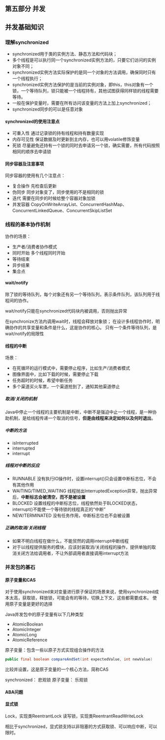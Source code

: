 ## 第五部分 并发

## 并发基础知识
### 理解synchronized
* synchronized用于类的实例方法、静态方法和代码块；
* 多个线程是可以执行同一个synchronized实例方法的，只要它们访问的实例对象不同；
* synchronized实例方法实际保护的是同一个对象的方法调用，确保同时只有一个线程执行；
* synchronized实例方法保护的是当前的实例对象，即this，this对象有一个锁，一个等待队列，锁只能被一个线程持有，其他试图获得同样锁的线程需要等待。
* 一般在保护变量时，需要在所有访问该变量的方法上加上synchronized；
* synchronized同步的可以是任意对象

#### synchronized的使用注意点
* 可重入性 通过记录锁的持有线程和持有数量实现
* 内存可见性 保证数据及时更新到主内存，也可以用volatile修饰变量
* 死锁 尽量避免还持有一个锁的同时去申请另一个锁，确实需要，所有代码按照相同的顺序去申请锁

#### 同步容器及注意事项
同步容器的使用有几个注意点：
* 复合操作 先检查后更新
* 伪同步 同步对象变了，同步使用的不是相同的锁
* 迭代 需要在同步的时候给整个容器对象加锁
* 并发容器 CopyOnWriteArrayList、ConcurrentHashMap、ConcurrentLinkedQueue、ConcurrentSkipListSet

### 线程的基本协作机制
协作的场景：
* 生产者/消费者协作模式
* 同时开始 多个线程同时开始
* 等待结束
* 异步结果
* 集合点

#### wait/notify
除了锁的等待队列，每个对象还有另一个等待队列，表示条件队列，该队列用于线程间的协作。

wait/notify只能在synchronized代码块内被调用，否则抛出异常

在synchronize方法内调用wait时，线程会释放对象锁；
在设计多线程协作时，明确协作的共享变量和条件是什么，这是协作的核心。
只有一个条件等待队列，是wait/notify的局限性


#### 线程的中断
场景：
* 在死循环的运行模式中，需要停止程序，比如生产/消费者模式
* 图像界面中，比如下载的时候，需要停止下载
* 任务超时的时候，希望中断任务
* 多个渠道买火车票，一个渠道抢到了，通知其他渠道停止

##### 取消/关闭的机制
Java中停止一个线程的主要机制是中断，中断不是强迫中止一个线程，是一种协助机制，是给线程传递一个取消的信号，**但是由线程来决定如何以及何时退出**。

##### 中断的方法
* isInterrupted
* interrupted
* interrupt

##### 线程对中断的反应
* RUNNABLE 没有执行IO操作时，设置interrupt()只会设置中断标志位，不会有其他作用
* WAITING/TIMED_WAITING  线程抛出InterruptedException异常，抛出异常后，**中断标志会被清空，而不是被设置**
* BLOCKED 设置线程的中断标志位，线程依然处于BLOCKED状态，interrupt()不能使一个等待锁的线程真正的“中断”
* NEW/TERMINATED 没有任务作用，中断标志位也不会被设置

##### 正确的取消/关闭线程
* 如果不明白线程在做什么，不能贸然的调用interrupt中断线程
* 对于以线程提供服务的模块，应该封装取消/关闭线程的操作，提供单独的取消关闭方法给调用者，不让外部调用者直接调用interrupt方法


### 并发包的基石
#### 原子变量和CAS
对于使用synchronized来对变量进行原子保证的场景来说，使用synchronized成本太高，获取锁，释放锁，可能会有的等待，切换上下文，这些都需要成本。
使用原子变量是更好的选择

Java并发包中的原子变量有以下几种类型
* AtomicBoolean
* AtomicInteger
* AtomicLong
* AtomicReference

原子变量：包含一些以原子方式实现组合操作的方法
``` java
public final boolean compareAndSet(int expectedValue, int newValue)
```
比较并设置，这是原子变量的一个核心方法，简称CAS


synchronized： 悲观锁
原子变量： 乐观锁

#### ABA问题



#### 显式锁

Lock，实现类ReentrantLock
读写锁，实现类ReentrantReadWriteLock

相比于synchronized，显式锁支持以非阻塞的方式获取锁、可以响应中断，可以限时。


